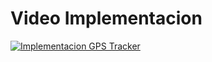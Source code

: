 # Video Implementacion
[![Implementacion GPS Tracker](https://drive.google.com/thumbnail?authuser=0&sz=w1280&id=1kIAI5_p6-mFUYji0ooLwTCI1zaecBTLX)](https://drive.google.com/file/d/1kIAI5_p6-mFUYji0ooLwTCI1zaecBTLX/view?usp=drive_link "Implementacion GPS Tracker")

